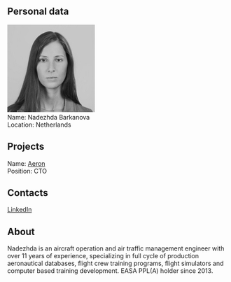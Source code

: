 ## Personal data
![nadezhda barkanova photo](photo/nadezhda_barkanova.jpg)  
Name:   Nadezhda Barkanova  
Location: Netherlands  
## Projects 
Name: [Aeron](../projects/aeron.md)  
Position: CTO   
## Contacts
[LinkedIn](https://www.linkedin.com/in/nadezhda-barkanova-33b83a1b/)    
## About
Nadezhda is an aircraft operation and air traffic management engineer with over 11 years of experience, specializing in full cycle of production aeronautical databases, flight crew training programs, flight simulators and computer based training development. EASA PPL(A) holder since 2013.
